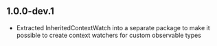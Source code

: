 ## 1.0.0-dev.1

- Extracted InheritedContextWatch into a separate package to make it possible to create context watchers for custom observable types
